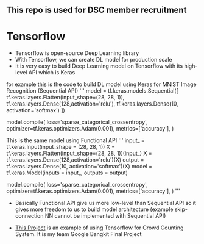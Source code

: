 ## This repo is used for DSC member recruitment
# Tensorflow

- Tensorflow is open-source Deep Learning library
- With Tensorflow, we can create DL model for production scale
- It is very easy to build Deep Learning model on Tensorflow with its high-level API which is Keras

for example this is the code to build DL model using Keras for MNIST Image Recognition (Sequential API)
'''
model = tf.keras.models.Sequential([
  tf.keras.layers.Flatten(input_shape=(28, 28, 1)),
  tf.keras.layers.Dense(128,activation='relu'),
  tf.keras.layers.Dense(10, activation='softmax')
])

model.compile(
    loss='sparse_categorical_crossentropy',
    optimizer=tf.keras.optimizers.Adam(0.001),
    metrics=['accuracy'],
)

This is the same model using Functional API
'''
input_ = tf.keras.Input(input_shape = (28, 28, 1))
X = tf.keras.layers.Flatten(input_shape=(28, 28, 1))(input_)
X = tf.keras.layers.Dense(128,activation='relu')(X)
output = tf.keras.layers.Dense(10, activation='softmax')(X)
model = tf.keras.Model(inputs = input_, outputs = output)

model.compile(
    loss='sparse_categorical_crossentropy',
    optimizer=tf.keras.optimizers.Adam(0.001),
    metrics=['accuracy'],
)
'''

- Basically Functional API give us more low-level than Sequential API so it gives more freedom to us to build model architecture (example skip-connection NN cannot be implemented with Sequential API)

- [This Project](https://github.com/Yustira/crowd-counting) is an example of using Tensorflow for Crowd Counting System. It is my team Google Bangkit Final Project



